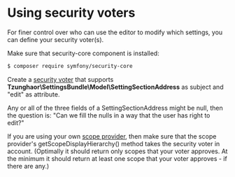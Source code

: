 Using security voters
=====================

For finer control over who can use the editor to modify which settings, you can
define your security voter(s). 

Make sure that security-core component is installed:

```sh
$ composer require symfony/security-core
```

Create a [security voter](https://symfony.com/doc/current/security/voters.html) 
that supports **Tzunghaor\SettingsBundle\Model\SettingSectionAddress** as subject
and "edit" as attribute.

Any or all of the three fields of a SettingSectionAddress might be null, then the
question is: "Can we fill the nulls in a way that the user has right to edit?"

If you are using your own [scope provider](scopes.md), then make sure that the
scope provider's getScopeDisplayHierarchy() method takes the security voter in 
account. (Optimally it should return only scopes that your voter approves. At the
minimum it should return at least one scope that your voter approves - if there are
any.)